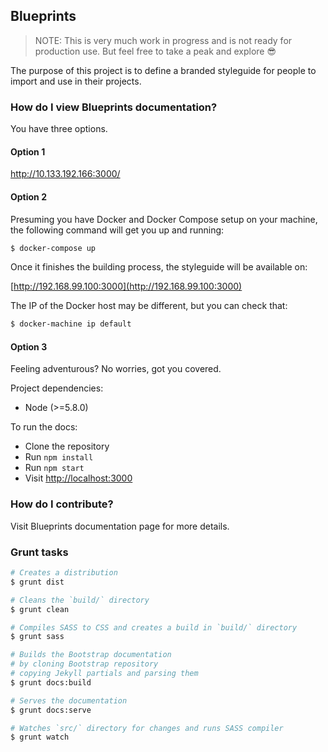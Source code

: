 Blueprints
---

> NOTE: This is very much work in progress and is not ready for production use. But feel free to take a peak and explore 😎

The purpose of this project is to define a branded styleguide for people to import and use in their projects.

### How do I view Blueprints documentation?

You have three options.

#### Option 1

http://10.133.192.166:3000/

#### Option 2

Presuming you have Docker and Docker Compose setup on your machine, the following command will get you up and running:

```bash
$ docker-compose up
```

Once it finishes the building process, the styleguide will be available on:

[http://192.168.99.100:3000](http://192.168.99.100:3000)

The IP of the Docker host may be different, but you can check that:

```bash
$ docker-machine ip default
```

#### Option 3

Feeling adventurous? No worries, got you covered.

Project dependencies:

* Node (>=5.8.0)

To run the docs:

* Clone the repository
* Run `npm install`
* Run `npm start`
* Visit [http://localhost:3000](http://localhost:3000)

### How do I contribute?

Visit Blueprints documentation page for more details.

### Grunt tasks

```bash
# Creates a distribution
$ grunt dist

# Cleans the `build/` directory
$ grunt clean

# Compiles SASS to CSS and creates a build in `build/` directory
$ grunt sass

# Builds the Bootstrap documentation
# by cloning Bootstrap repository
# copying Jekyll partials and parsing them
$ grunt docs:build

# Serves the documentation
$ grunt docs:serve

# Watches `src/` directory for changes and runs SASS compiler
$ grunt watch
```
